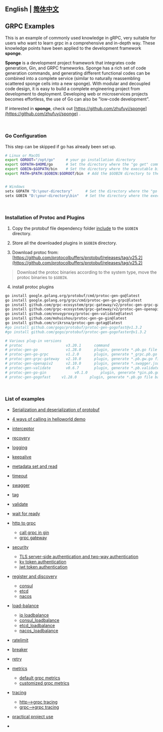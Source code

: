 ## English  | [简体中文](readme-cn.md)

## GRPC Examples

This is an example of commonly used knowledge in gRPC, very suitable for users who want to learn grpc in a comprehensive and in-depth way. These knowledge points have been applied to the development framework **sponge**.

**Sponge** is a development project framework that integrates code generation, Gin, and GRPC frameworks. Sponge has a rich set of code generation commands, and generating different functional codes can be combined into a complete service (similar to naturally reassembling scattered sponge cells into a new sponge). With modular and decoupled code design, it is easy to build a complete engineering project from development to deployment. Developing web or microservices projects becomes effortless, the use of Go can also be "low-code development".

If interested in **sponge**, check out [https://github.com/zhufuyi/sponge](https://github.com/zhufuyi/sponge) .

<br>

### Go Configuration

This step can be skipped if go has already been set up.

```bash
# Linux or MacOS
export GOROOT="/opt/go"     # your go installation directory
export GOPATH=$HOME/go      # Set the directory where the "go get" command downloads third-party packages
export GOBIN=$GOPATH/bin    # Set the directory where the executable binaries are compiled by the "go install" command.
export PATH=$PATH:$GOBIN:$GOROOT/bin  # Add the $GOBIN directory to the system path.


# Windows
setx GOPATH "D:\your-directory"      # Set the directory where the "go get" command downloads third-party packages
setx GOBIN "D:\your-directory\bin"   # Set the directory where the executable binary files generated by the "go install" command are stored.
```

<br>

### Installation of Protoc and Plugins

1. Copy the protobuf file dependency folder [include](include) to the `$GOBIN` directory.

2. Store all the downloaded plugins in `$GOBIN` directory.


3. Download protoc from: [https://github.com/protocolbuffers/protobuf/releases/tag/v25.2](https://github.com/protocolbuffers/protobuf/releases/tag/v25.2)

> Download the protoc binaries according to the system type, move the protoc binaries to `$GOBIN`.

4. install protoc plugins

```bash
go install google.golang.org/protobuf/cmd/protoc-gen-go@latest
go install google.golang.org/grpc/cmd/protoc-gen-go-grpc@latest
go install github.com/grpc-ecosystem/grpc-gateway/v2/protoc-gen-grpc-gateway@latest
go install github.com/grpc-ecosystem/grpc-gateway/v2/protoc-gen-openapiv2@latest
go install github.com/envoyproxy/protoc-gen-validate@latest
go install github.com/mohuishou/protoc-gen-go-gin@latest
go install github.com/srikrsna/protoc-gen-gotag@latest
#go install github.com/gogo/protobuf/protoc-gen-gogofast@v1.3.2
#go install github.com/gogo/protobuf/protoc-gen-gogofaster@v1.3.2

# Various plug-in versions
# protoc                    v3.20.1      command
# protoc-gen-go             v1.28.0      plugin, generate *.pb.go file based on proto files, which are populated, serialized and retrieved message type code.
# protoc-gen-go-grpc        v1.2.0       plugin, generate *_grpc.pb.go file based on proto files, which are client-side and server-side method and interface code.
# protoc-gen-grpc-gateway   v2.10.0      plugin, generate *.pb.gw.go file based on proto file, which is the api code for web.
# protoc-gen-openapiv2      v2.10.0      plugin, generate *.swagger.json file based on proto file, which is swagger-ui interface documentation.
# protoc-gen-validate       v0.6.7       plugin, generate *.pb.validate.go file according to proto file, is the check field code
# protoc-gen-go-gin             v0.1.0      plugin, generate *gin.pb.go file based on proto files, which is gin handler.
# protoc-gen-gogofast     v1.28.0      plugin, generate *.pb.go file based on proto files, replaces protoc-gen-go plugin for faster encoding and decoding, custom tags are also supported.
```

<br>

### List of examples

- [Serialization and deserialization of protobuf](https://github.com/zhufuyi/grpc_examples/tree/main/protobuf)
- [4 ways of calling in helloworld demo](https://github.com/zhufuyi/grpc_examples/tree/main/helloworld)
- [interceptor](https://github.com/zhufuyi/grpc_examples/tree/main/interceptor)
- [recovery](https://github.com/zhufuyi/grpc_examples/tree/main/recovery)
- [logging](https://github.com/zhufuyi/grpc_examples/tree/main/logging)
- [keepalive](https://github.com/zhufuyi/grpc_examples/tree/main/keepalive)
- [metadata set and read](https://github.com/zhufuyi/grpc_examples/tree/main/metadata)
- [timeout](https://github.com/zhufuyi/grpc_examples/tree/main/timeout)
- [swagger](https://github.com/zhufuyi/grpc_examples/tree/main/swagger/example)
- [tag](https://github.com/zhufuyi/grpc_examples/tree/main/tag)
- [validate](https://github.com/zhufuyi/grpc_examples/tree/main/validate)
- [wait for ready](https://github.com/zhufuyi/grpc_examples/tree/main/waitForReady)
- [http to grpc](https://github.com/zhufuyi/grpc_examples/tree/main/httpToGrpc)
  - [call grpc in gin](https://github.com/zhufuyi/grpc_examples/tree/main/httpToGrpc/ginToGrpc)
  - [grpc gateway](https://github.com/zhufuyi/grpc_examples/tree/main/httpToGrpc/grpc-gateway)
- [security](https://github.com/zhufuyi/grpc_examples/tree/main/security)
  - [TLS server-side authentication and two-way authentication](https://github.com/zhufuyi/grpc_examples/tree/main/security/tls)
  - [kv token authentication](https://github.com/zhufuyi/grpc_examples/tree/main/security/kv_token)
  - [jwt token authentication](https://github.com/zhufuyi/grpc_examples/tree/main/security/jwt_token)
- [register and discovery](https://github.com/zhufuyi/grpc_examples/tree/main/registerDiscovery)
  - [consul](https://github.com/zhufuyi/grpc_examples/tree/main/registerDiscovery/consul)
  - [etcd](https://github.com/zhufuyi/grpc_examples/tree/main/registerDiscovery/etcd)
  - [nacos](https://github.com/zhufuyi/grpc_examples/tree/main/registerDiscovery/nacos)
- [load-balance](https://github.com/zhufuyi/grpc_examples/tree/main/loadbalance)
  - [ip loadbalance](https://github.com/zhufuyi/grpc_examples/tree/main/loadbalance/ipAddr)
  - [consul_loadbalance](https://github.com/zhufuyi/grpc_examples/tree/main/loadbalance/consul)
  - [etcd_loadbalance](https://github.com/zhufuyi/grpc_examples/tree/main/loadbalance/etcd)
  - [nacos_loadbalance](https://github.com/zhufuyi/grpc_examples/tree/main/loadbalance/nacos)
- [ratelimit](https://github.com/zhufuyi/grpc_examples/tree/main/ratelimit)
- [breaker](https://github.com/zhufuyi/grpc_examples/tree/main/breaker)
- [retry](https://github.com/zhufuyi/grpc_examples/tree/main/retry)
- [metrics](https://github.com/zhufuyi/grpc_examples/tree/main/metrics)
  - [default grpc metrics](https://github.com/zhufuyi/grpc_examples/tree/main/metrics/defaultMetrics)
  - [customized grpc metrics](https://github.com/zhufuyi/grpc_examples/tree/main/metrics/customMetrics)
- [tracing](https://github.com/zhufuyi/grpc_examples/tree/main/tracing)
  - [http-->grpc tracing](https://github.com/zhufuyi/grpc_examples/tree/main/tracing/http2rpc)
  - [grpc-->grpc tracing](https://github.com/zhufuyi/grpc_examples/tree/main/tracing/rpc2rpc)
- [practical project use](https://github.com/zhufuyi/grpc_examples/tree/main/usage)

- <br>
